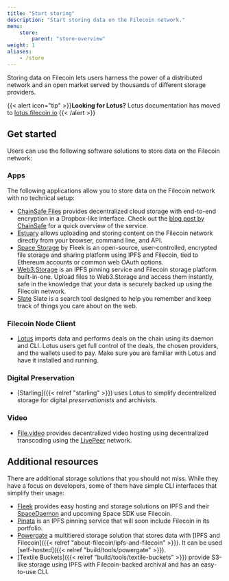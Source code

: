 ```yaml
---
title: "Start storing"
description: "Start storing data on the Filecoin network."
menu:
    store:
        parent: "store-overview"
weight: 1
aliases:
    - /store
---
```


Storing data on Filecoin lets users harness the power of a distributed network and an open market served by thousands of different storage providers.

{{< alert icon="tip" >}}**Looking for Lotus?**
Lotus documentation has moved to [lotus.filecoin.io](https://lotus.filecoin.io)
{{< /alert >}}

## Get started

Users can use the following software solutions to store data on the Filecoin network:

### Apps

The following applications allow you to store data on the Filecoin network with no technical setup:

- [ChainSafe Files](https://files.chainsafe.io/) provides decentralized cloud storage with end-to-end encryption in a Dropbox-like interface. Check out the [blog post by ChainSafe](https://medium.com/chainsafe-systems/introducing-chainsafe-files-3eedabdec922) for a quick overview of the service.
- [Estuary](https://estuary.tech) allows uploading and storing content on the Filecoin network directly from your browser, command line, and API.
- [Space Storage](https://space.storage/) by Fleek is an open-source, user-controlled, encrypted file storage and sharing platform using IPFS and Filecoin, tied to Ethereum accounts or common web OAuth options.
- [Web3.Storage](https://web3.storage) is an IPFS pinning service and Filecoin storage platform built-in-one. Upload files to Web3.Storage and access them instantly, safe in the knowledge that your data is securely backed up using the Filecoin network.
- [Slate](https://slate.host/) Slate is a search tool designed to help you remember and keep track of things you care about on the web.

### Filecoin Node Client

- [Lotus](https://lotus.filecoin.io) imports data and performs deals on the chain using its daemon and CLI. Lotus users get full control of the deals, the chosen providers, and the wallets used to pay. Make sure you are familiar with Lotus and have it installed and running.

### Digital Preservation

- [Starling]({{< relref "starling" >}}) uses Lotus to simplify decentralized storage for digital _preservationists_ and archivists.

### Video

- [File.video](https://file.video/) provides decentralized video hosting using decentralized transcoding using the [LivePeer](https://livepeer.org/) network.

## Additional resources

There are additional storage solutions that you should not miss. While they have a focus on developers, some of them have simple CLI interfaces that simplify their usage:

- [Fleek](https://fleek.co) provides easy hosting and storage solutions on IPFS and their [SpaceDaemon](https://docs.fleek.co/space-daemon/overview/) and upcoming Space SDK use Filecoin.
- [Pinata](https://pinata.cloud/) is an IPFS pinning service that will soon include Filecoin in its portfolio.
- [Powergate](https://github.com/textileio/powergate) a multitiered storage solution that stores data with [IPFS and Filecoin]({{< relref "about-filecoin/ipfs-and-filecoin" >}}). It can be used [self-hosted]({{< relref "build/tools/powergate" >}}).
- [Textile Buckets]({{< relref "build/tools/textile-buckets" >}}) provide S3-like storage using IPFS with Filecoin-backed archival and has an easy-to-use CLI.

